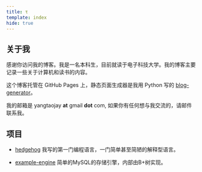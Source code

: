 ```yaml
---
title: τ
template: index
hide: true
---
```


## 关于我

感谢你访问我的博客。我是一名本科生，目前就读于电子科技大学。我的博客主要记录一些关于计算机和读书的内容。

这个博客托管在 GitHub Pages 上，静态页面生成器是我用 Python 写的 [blog-generator](https://github.com/yangtau/static-blog-generator)。

我的邮箱是 yangtaojay **at** gmail **dot** com, 如果你有任何想与我交流的，请邮件联系我。

## 项目

- [hedgehog](https://github.com/yangtau/hedgehog)
    我写的第一门编程语言，一门简单甚至简陋的解释型语言。

- [example-engine](https://github.com/yangtau/example-engine)
    简单的MySQL的存储引擎，内部由B+树实现。
